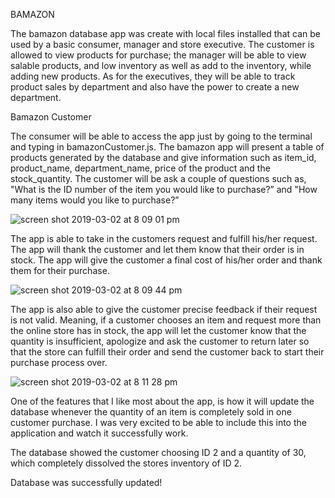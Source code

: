 BAMAZON



The bamazon database app was create with local files installed that can be used by a basic consumer, manager and store executive.  The customer is allowed to view products for purchase;  the manager will be able to view salable products, and low inventory as well as add to the inventory, while adding new products.  As for the executives, they will be able to track product sales by department and also have the power to create a new department.



Bamazon Customer

The consumer will be able to access the app just by going to the terminal and typing in bamazonCustomer.js.  The bamazon app will present  a table of products generated by the database and give information such as item_id, product_name, department_name, price of the product and the stock_quantity.  The customer  will be ask a couple of questions such as, "What is the ID number of the item you would like to purchase?” and "How many items would you like to purchase?” 

![screen shot 2019-03-02 at 8 09 01 pm](https://user-images.githubusercontent.com/45025352/53691554-0a38a400-3d46-11e9-970d-f1b42fbe1896.png)



The app is able to take in the customers request and fulfill his/her request. The app will thank the customer and let them know that their order is in stock.  The app will give the customer a final cost of his/her order and thank them for their purchase.


![screen shot 2019-03-02 at 8 09 44 pm](https://user-images.githubusercontent.com/45025352/53691622-56d0af00-3d47-11e9-9b96-0fce2dcd82df.png)



The app is also able to give the customer precise feedback if their request is not valid.  Meaning, if a customer chooses an item and request more than the online store has in stock, the app will let the customer know that the quantity is insufficient, apologize and ask the customer to return later so that the store can fulfill their order and send the customer back to start their purchase process over.

![screen shot 2019-03-02 at 8 11 28 pm](https://user-images.githubusercontent.com/45025352/53691636-d2326080-3d47-11e9-9d9e-f773bc268612.png)



One of the features that I like most about the app, is how it will update the database whenever the quantity of an item is completely sold in one customer purchase.  I was very excited to be able to include this into the application and watch it successfully work.





The database showed the customer choosing ID 2 and a quantity of 30, which completely dissolved the stores inventory of ID 2.



Database was successfully updated!



